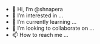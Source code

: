 - 👋 Hi, I’m @shnapera
- 👀 I’m interested in ...
- 🌱 I’m currently learning ...
- 💞️ I’m looking to collaborate on ...
- 📫 How to reach me ...

<!---
shnapera/shnapera is a ✨ special ✨ repository because its `README.md` (this file) appears on your GitHub profile.
You can click the Preview link to take a look at your changes.
--->
